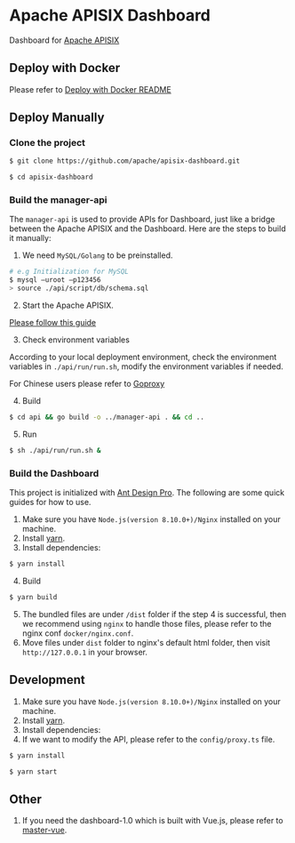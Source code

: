 <!--
#
# Licensed to the Apache Software Foundation (ASF) under one or more
# contributor license agreements.  See the NOTICE file distributed with
# this work for additional information regarding copyright ownership.
# The ASF licenses this file to You under the Apache License, Version 2.0
# (the "License"); you may not use this file except in compliance with
# the License.  You may obtain a copy of the License at
#
#     http://www.apache.org/licenses/LICENSE-2.0
#
# Unless required by applicable law or agreed to in writing, software
# distributed under the License is distributed on an "AS IS" BASIS,
# WITHOUT WARRANTIES OR CONDITIONS OF ANY KIND, either express or implied.
# See the License for the specific language governing permissions and
# limitations under the License.
#
-->

# Apache APISIX Dashboard

Dashboard for [Apache APISIX](https://github.com/apache/apisix-dashboard)

## Deploy with Docker

Please refer to [Deploy with Docker README](./compose/README.md)

## Deploy Manually

### Clone the project

```sh
$ git clone https://github.com/apache/apisix-dashboard.git

$ cd apisix-dashboard
```

### Build the manager-api

The `manager-api` is used to provide APIs for Dashboard, just like a bridge between the Apache APISIX and the Dashboard. Here are the steps to build it manually:

1. We need `MySQL/Golang` to be preinstalled.

```sh
# e.g Initialization for MySQL
$ mysql –uroot –p123456
> source ./api/script/db/schema.sql
```

2. Start the Apache APISIX.

[Please follow this guide](https://github.com/apache/apisix#configure-and-installation)

3. Check environment variables

According to your local deployment environment, check the environment variables in `./api/run/run.sh`, modify the environment variables if needed.

For Chinese users please refer to [Goproxy](https://goproxy.cn/)

4. Build

```sh
$ cd api && go build -o ../manager-api . && cd ..
```

5. Run

```sh
$ sh ./api/run/run.sh &
```

### Build the Dashboard

This project is initialized with [Ant Design Pro](https://pro.ant.design). The following are some quick guides for how to use.

1. Make sure you have `Node.js(version 8.10.0+)/Nginx` installed on your machine.
2. Install [yarn](https://yarnpkg.com/).
3. Install dependencies:

```sh
$ yarn install
```

4. Build

```sh
$ yarn build
```

5. The bundled files are under `/dist` folder if the step 4 is successful, then we recommend using `nginx` to handle those files, please refer to the nginx conf `docker/nginx.conf`.
6. Move files under `dist` folder to nginx's default html folder, then visit `http://127.0.0.1` in your browser.

## Development

1. Make sure you have `Node.js(version 8.10.0+)/Nginx` installed on your machine.
2. Install [yarn](https://yarnpkg.com/).
3. Install dependencies:
4. If we want to modify the API, please refer to the `config/proxy.ts` file.

```sh
$ yarn install

$ yarn start
```

## Other

1. If you need the dashboard-1.0 which is built with Vue.js, please refer to [master-vue](https://github.com/apache/apisix-dashboard/tree/master-vue).
